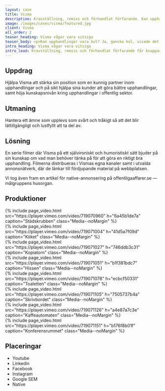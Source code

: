 ```yaml
---
layout: case
title: Visma
description: Kravställning, remiss och förhandlat förfarande. Kan upphandlingar vara kul? Ja, ganska kul, visade det sig.
image: /images/cases/visma/featured.jpg
client: Visma
all_order: 2
teaser_heading: Visma vågar vara vitsiga
teaser_body: <p>Kan upphandlingar vara kul? Ja, ganska kul, visade det sig.</p>
intro_heading: Visma vågar vara vitsiga
intro_lead: Kravställning, remiss och förhandlat förfarande får knappast någon att dra på smilbanden. Men i en välbekant miljö, situationer med hög igenkänning och med en alldeles riktig upphandlingsexpert blir det plötsligt kul — och nästan begripligt.
---
```


## Uppdrag

Hjälpa Visma att stärka sin position som en kunnig partner inom upphandlingar och på sikt hjälpa sina kunder att göra bättre upphandlingar, samt höja kunskapsnivån kring upphandlingar i offentlig sektor.

## Utmaning 

Hantera ett ämne som upplevs som svårt och tråkigt så att det blir lättillgängligt och lustfyllt att ta del av.

## Lösning

En serie filmer där Visma på ett självironiskt och humoristiskt sätt bjuder på sin kunskap om vad man behöver tänka på för att göra en riktigt bra upphandling. Filmerna distribueras i Vismas egna kanaler samt i utvalda annonsnätverk, där de länkar till fördjupande material på webbplatsen. 

Vi tog även fram en artikel för native-annonsering på offentligaaffarer.se — målgruppens husorgan.

## Produktioner

<div class="Grid-offset u-spacingTopDecaGentle">
  <div class="Grid Grid--padded Grid--compensatePadded">
    <div class="Grid-item Grid-item-s--12-of-24">
{%
  include page_video.html
  src="https://player.vimeo.com/video/719070960"
  h="6a45b1de7a"
  caption="Städskrubben"
  class="Media--noMargin"
%}
    </div>
    <div class="Grid-item Grid-item-s--12-of-24">
{%
  include page_video.html
  src="https://player.vimeo.com/video/719071004"
  h="41d5a7f09d"
  caption="Köket"
  class="Media--noMargin"
%}
    </div>
    <div class="Grid-item Grid-item-s--12-of-24">
{%
  include page_video.html
  src="https://player.vimeo.com/video/719071027"
  h="746ddb3c31"
  caption="Kopiatorn"
  class="Media--noMargin"
%}
    </div>
    <div class="Grid-item Grid-item-s--12-of-24">
{%
  include page_video.html
  src="https://player.vimeo.com/video/719071051"
  h="b1f381bdc7"
  caption="Hissen"
  class="Media--noMargin"
%}
    </div>
    <div class="Grid-item Grid-item-s--12-of-24">
{%
  include page_video.html
  src="https://player.vimeo.com/video/719071078"
  h="ecbcf50331"
  caption="Toaletten"
  class="Media--noMargin"
%}
    </div>
    <div class="Grid-item Grid-item-s--12-of-24">
{%
  include page_video.html
  src="https://player.vimeo.com/video/719071105"
  h="7505737b4a"
  caption="Skrivbordet"
  class="Media--noMargin"
%}
    </div>
    <div class="Grid-item Grid-item-s--12-of-24">
{%
  include page_video.html
  src="https://player.vimeo.com/video/719071126"
  h="a4e87a7c3e"
  caption="Kaffeautomaten"
  class="Media--noMargin"
%}
    </div>
    <div class="Grid-item Grid-item-s--12-of-24">
{%
  include page_video.html
  src="https://player.vimeo.com/video/719071151"
  h="b176f8b01f"
  caption="Konferensrummet"
  class="Media--noMargin"
%}
    </div>
  </div>
</div>

## Placeringar

* Youtube 
* Linkedin
* Facebook 
* Instagram
* Google SEM
* Native


